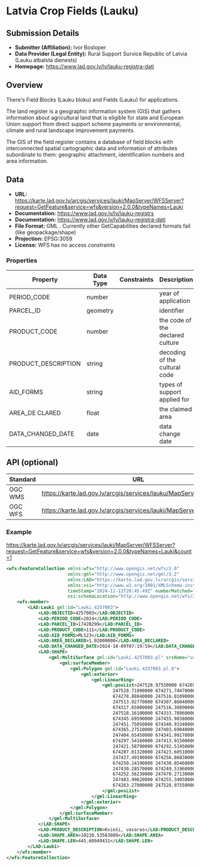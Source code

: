 # Latvia Crop Fields (Lauku)

## Submission Details

- **Submitter (Affiliation):** Ivor Bosloper
- **Data Provider (Legal Entity):** Rural Support Survice Republic of Latvia (Lauku atbalsta dienests)
- **Homepage:** https://www.lad.gov.lv/lv/lauku-registra-dati

## Overview

There's Field Blocks (Lauku bloku) and Fields (Lauku) for applications.

The land register is a geographic information system (GIS) that gathers information about agricultural land that is
eligible for state and European Union support from direct support scheme payments or environmental,
climate and rural landscape improvement payments.

The GIS of the field register contains a database of field blocks with interconnected spatial cartographic
data and information of attributes subordinate to them: geographic attachment, identification numbers
and area information.

## Data

- **URL:** https://karte.lad.gov.lv/arcgis/services/lauki/MapServer/WFSServer?request=GetFeature&service=wfs&version=2.0.0&typeNames=Lauki
- **Documentation:** https://www.lad.gov.lv/lv/lauku-registrs
- **Documentation:** https://www.lad.gov.lv/lv/lauku-registra-dati
- **File Format:** GML . Currently other GetCapabilities declared formats fail (like geopackage/shape)
- **Projection:** EPSG:3059
- **License:** WFS has no access constraints

### Properties

| Property            | Data Type | Constraints  | Description                      |
|---------------------|-----------|--------------|----------------------------------|
| PERIOD_CODE         | number    |              | year of application              |
| PARCEL_ID           | geometry  |              | identifier                       |
| PRODUCT_CODE        | number    |              | the code of the declared culture |
| PRODUCT_DESCRIPTION | string    |              | decoding of the cultural code    |
| AID_FORMS           | string    |              | types of support applied for     |
| AREA_DE CLARED      | float     |              | the claimed area                 |
| DATA_CHANGED_DATE   | date      |              | data change date                 |

## API (optional)

| Standard | URL | Documentation |
|----------| --- | ------------- |
| OGC WMS  | https://karte.lad.gov.lv/arcgis/services/lauku/MapServer/WMSServer | https://www.lad.gov.lv/lv/lauku-registra-dati |
| OGC WFS  | https://karte.lad.gov.lv/arcgis/services/lauki/MapServer/WFSServer | https://www.lad.gov.lv/lv/lauku-registra-dati |

### Example

https://karte.lad.gov.lv/arcgis/services/lauki/MapServer/WFSServer?request=GetFeature&service=wfs&version=2.0.0&typeNames=Lauki&count=1

```xml
<wfs:FeatureCollection xmlns:wfs="http://www.opengis.net/wfs/2.0"
                       xmlns:gml="http://www.opengis.net/gml/3.2"
                       xmlns:LAD="https://karte.lad.gov.lv/arcgis/services/lauki/MapServer/WFSServer"
                       xmlns:xsi="http://www.w3.org/2001/XMLSchema-instance"
                       timeStamp="2024-11-13T20:45:49Z" numberMatched="unknown" numberReturned="420694"
                       xsi:schemaLocation="http://www.opengis.net/wfs/2.0 http://schemas.opengis.net/wfs/2.0/wfs.xsd http://www.opengis.net/gml/3.2 http://schemas.opengis.net/gml/3.2.1/gml.xsd https://karte.lad.gov.lv/arcgis/services/lauki/MapServer/WFSServer https://karte.lad.gov.lv/arcgis/services/lauki/MapServer/WFSServer?service=wfs%26version=2.0.0%26request=DescribeFeatureType">
    <wfs:member>
        <LAD:Lauki gml:id="Lauki.4257003">
            <LAD:OBJECTID>4257003</LAD:OBJECTID>
            <LAD:PERIOD_CODE>2024</LAD:PERIOD_CODE>
            <LAD:PARCEL_ID>17420299</LAD:PARCEL_ID>
            <LAD:PRODUCT_CODE>111</LAD:PRODUCT_CODE>
            <LAD:AID_FORMS>MLS23</LAD:AID_FORMS>
            <LAD:AREA_DECLARED>1.02000000</LAD:AREA_DECLARED>
            <LAD:DATA_CHANGED_DATE>2024-10-09T07:19:59</LAD:DATA_CHANGED_DATE>
            <LAD:SHAPE>
                <gml:MultiSurface gml:id="Lauki.4257003.pl" srsName="urn:ogc:def:crs:EPSG::3059">
                    <gml:surfaceMember>
                        <gml:Polygon gml:id="Lauki.4257003.pl.0">
                            <gml:exterior>
                                <gml:LinearRing>
                                    <gml:posList>247528.97550000 674265.39470000 247528.45650000 674271.62300000
                                        247528.71090000 674271.74470000 247526.48540000 674277.86470000 247526.32960000
                                        674278.88840000 247516.01090000 674302.70100000 247515.41090000 674302.98670000
                                        247513.92770000 674307.86040000 247513.13390000 674310.24160000 247514.45680000
                                        674317.65000000 247516.30890000 674322.41250000 247517.89640000 674326.91040000
                                        247518.16100000 674333.78960000 247517.10270000 674343.57920000 247516.57350000
                                        674345.69590000 247455.98380000 674339.34590000 247452.01500000 674339.61040000
                                        247451.75050000 674340.93340000 247445.13590000 674367.92090000 247403.86080000
                                        674365.27510000 247403.69040000 674364.25300000 247403.26470000 674358.20690000
                                        247404.65450000 674341.99170000 247410.74000000 674300.98120000 247411.53370000
                                        674297.54160000 247413.91500000 674294.36660000 247417.09000000 674293.83740000
                                        247421.58790000 674292.51450000 247422.35960000 674291.51120000 247423.02600000
                                        674287.01320000 247423.60510000 674285.32850000 247425.04340000 674273.39590000
                                        247427.49190000 674256.86830000 247427.77480000 674255.54590000 247430.02640000
                                        674250.14190000 247430.05460000 674249.91650000 247430.11770000 674249.92280000
                                        247430.28570000 674249.51960000 247430.63080000 674249.97410000 247456.51300000
                                        674252.56230000 247470.27130000 674253.62070000 247483.85160000 674255.56070000
                                        247483.99620000 674255.34050000 247520.77340000 674261.16130000 247527.12340000
                                        674263.27800000 247528.97550000 674265.39470000
                                    </gml:posList>
                                </gml:LinearRing>
                            </gml:exterior>
                        </gml:Polygon>
                    </gml:surfaceMember>
                </gml:MultiSurface>
            </LAD:SHAPE>
            <LAD:PRODUCT_DESCRIPTION>Kvieši, vasaras</LAD:PRODUCT_DESCRIPTION>
            <LAD:SHAPE.AREA>10220.53563089</LAD:SHAPE.AREA>
            <LAD:SHAPE.LEN>445.60949431</LAD:SHAPE.LEN>
        </LAD:Lauki>
    </wfs:member>
</wfs:FeatureCollection>
```